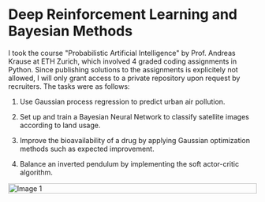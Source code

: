 # Deep Reinforcement Learning and Bayesian Methods

I took the course "Probabilistic Artificial Intelligence" by Prof. Andreas Krause at ETH Zurich, which involved 4 graded coding assignments in Python. Since publishing solutions to the assignments is explicitely not allowed, I will only grant access to a private repository upon request by recruiters. The tasks were as follows:

1. Use Gaussian process regression to predict urban air pollution.

2. Set up and train a Bayesian Neural Network to classify satellite images according to land usage.

3. Improve the bioavailability of a drug by applying Gaussian optimization methods such as expected improvement.

4. Balance an inverted pendulum by implementing the soft actor-critic algorithm.

<div style="display: flex; justify-content: space-between;">
  <img src="https://github.com/PLBFischer/Deep-Reinforcement-Learning-and-Bayesian-Methods/blob/main/results/cbands2.png" alt="Image 1" style="width: 100%;"/>

</div>
